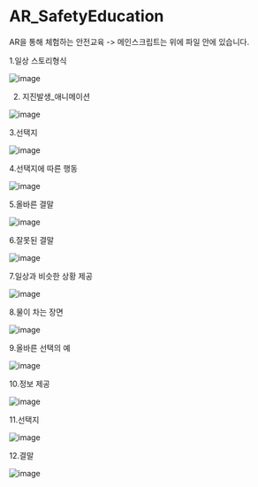 # AR_SafetyEducation
 
AR을 통해 체험하는 안전교육
  -> 메인스크립트는 위에 파일 안에 있습니다.


1.일상 스토리형식

![image](https://user-images.githubusercontent.com/48191157/71573865-505ac180-2b29-11ea-8813-b1a803a73711.png)

2. 지진발생_애니메이션

![image](https://user-images.githubusercontent.com/48191157/71573871-551f7580-2b29-11ea-8023-6a739fd887c8.png)

3.선택지

![image](https://user-images.githubusercontent.com/48191157/71573873-59e42980-2b29-11ea-9a2d-076936134efd.png)

4.선택지에 따른 행동

![image](https://user-images.githubusercontent.com/48191157/71573875-6072a100-2b29-11ea-80d2-e41af21833f9.png)

5.올바른 결말

![image](https://user-images.githubusercontent.com/48191157/71573881-649ebe80-2b29-11ea-8d40-d4a2e7a196d2.png)

6.잘못된 결말

![image](https://user-images.githubusercontent.com/48191157/71573890-68cadc00-2b29-11ea-88d4-952b359c49e4.png)

7.일상과 비슷한 상황 제공

![image](https://user-images.githubusercontent.com/48191157/71573900-6cf6f980-2b29-11ea-93fb-7a28616a874c.png)

8.물이 차는 장면

![image](https://user-images.githubusercontent.com/48191157/71573903-708a8080-2b29-11ea-94c2-9ab74d21dcfa.png)

9.올바른 선택의 예

![image](https://user-images.githubusercontent.com/48191157/71573907-75e7cb00-2b29-11ea-8458-67efe72b7b63.png)

10.정보 제공

![image](https://user-images.githubusercontent.com/48191157/71573911-7bddac00-2b29-11ea-80a6-6c2988e79548.png)

11.선택지

![image](https://user-images.githubusercontent.com/48191157/71573912-7f713300-2b29-11ea-8181-cc117a896a4f.png)

12.결말

![image](https://user-images.githubusercontent.com/48191157/71573917-839d5080-2b29-11ea-9b93-bd0aca892871.png)
